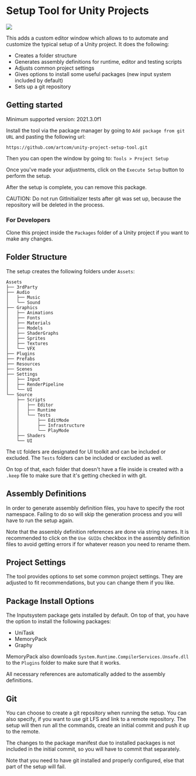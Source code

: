 # Setup Tool for Unity Projects

<img src="/Documentation/Window_Screenshot.png">

This adds a custom editor window which allows to to automate and customize the typical setup
of a Unity project. It does the following:
* Creates a folder structure
* Generates assembly definitions for runtime, editor and testing scripts
* Adjusts common project settings
* Gives options to install some useful packages (new input system included by default)
* Sets up a git repository

## Getting started
Minimum supported version: 2021.3.0f1

Install the tool via the package manager by going to `Add package from git URL` and pasting
the following url:

`https://github.com/artcom/unity-project-setup-tool.git`

Then you can open the window by going to: `Tools > Project Setup`

Once you've made your adjustments, click on the `Execute Setup` button to perform the setup.

After the setup is complete, you can remove this package.

CAUTION: Do not run GitInitializer tests after git was set up, because the repository will
be deleted in the process.

### For Developers
Clone this project inside the `Packages` folder of a Unity project if you want to make any
changes.

## Folder Structure
The setup creates the following folders under `Assets`:
```
Assets
├── 3rdParty
├── Audio
│   ├── Music
│   └── Sound
├── Graphics
│   ├── Animations
│   ├── Fonts
│   ├── Materials
│   ├── Models
│   ├── ShaderGraphs
│   ├── Sprites
│   ├── Textures
│   └── VFX
├── Plugins
├── Prefabs
├── Resources
├── Scenes
├── Settings
│   ├── Input
│   ├── RenderPipeline
│   └── UI
└── Source
    ├── Scripts
    │   ├── Editor
    │   ├── Runtime
    │   └── Tests
    │       ├── EditMode
    │       ├── Infrastructure
    │       └── PlayMode
    ├── Shaders
    └── UI
```
The `UI` folders are designated for UI toolkit and can be included or excluded.
The `Tests` folders can be included or excluded as well.

On top of that, each folder that doesn't have a file inside is created with a `.keep`
file to make sure that it's getting checked in with git.

## Assembly Definitions
In order to generate assembly definition files, you have to specify the root namespace.
Failing to do so will skip the generation process and you will have to run the setup again.

Note that the assembly definition references are done via string names. It is recommended
to click on the `Use GUIDs` checkbox in the assembly definition files to avoid getting
errors if for whatever reason you need to rename them.

## Project Settings
The tool provides options to set some common project settings. They are adjusted to fit
recommendations, but you can change them if you like.

## Package Install Options
The Inputsystem package gets installed by default. On top of that, you have the option to
install the following packages:
* UniTask
* MemoryPack
* Graphy

MemoryPack also downloads `System.Runtime.CompilerServices.Unsafe.dll` to the `Plugins`
folder to make sure that it works.

All necessary references are automatically added to the assembly definitions.

## Git
You can choose to create a git repository when running the setup. You can also specify, if
you want to use git LFS and link to a remote repository. The setup will then run all the
commands, create an initial commit and push it up to the remote.

The changes to the package manifest due to installed packages is not included in the initial
commit, so you will have to commit that separately.

Note that you need to have git installed and properly configured, else that part of the
setup will fail.
